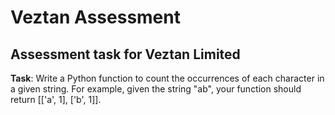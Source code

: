 # Veztan Assessment
## Assessment task for Veztan Limited

**Task**: Write a Python function to count the occurrences of each character in a given string. For example, given the string "ab", your function should return [['a', 1], ['b', 1]].
 

